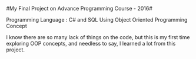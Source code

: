 #My Final Project on Advance Programming Course - 2016#

Programming Language : C# and SQL
Using Object Oriented Programming Concept

I know there are so many lack of things on the code,
but this is my first time exploring OOP concepts,
and needless to say, I learned a lot from this project.